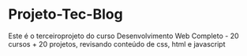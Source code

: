 # Projeto-Tec-Blog
Este é o terceiroprojeto do curso Desenvolvimento Web Completo - 20 cursos + 20 projetos, revisando conteúdo de css, html e javascript
